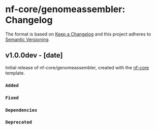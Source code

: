 # nf-core/genomeassembler: Changelog

The format is based on [Keep a Changelog](https://keepachangelog.com/en/1.0.0/)
and this project adheres to [Semantic Versioning](https://semver.org/spec/v2.0.0.html).

## v1.0.0dev - [date]

Initial release of nf-core/genomeassembler, created with the [nf-core](https://nf-co.re/) template.

### `Added`

### `Fixed`

### `Dependencies`

### `Deprecated`
